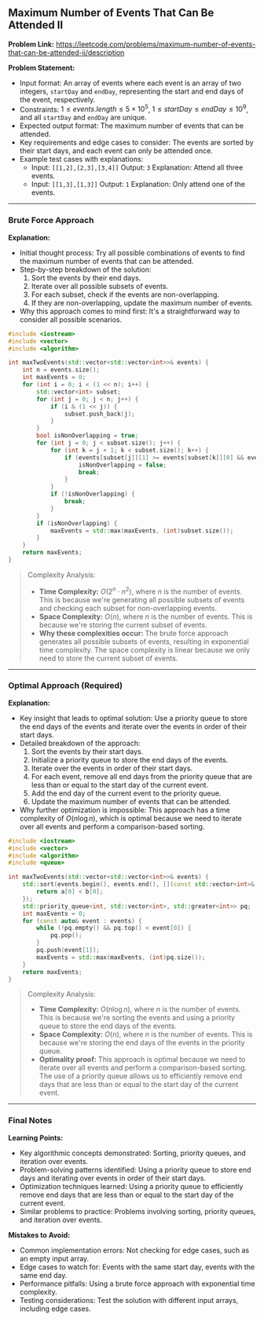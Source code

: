 ## Maximum Number of Events That Can Be Attended II

**Problem Link:** https://leetcode.com/problems/maximum-number-of-events-that-can-be-attended-ii/description

**Problem Statement:**
- Input format: An array of events where each event is an array of two integers, `startDay` and `endDay`, representing the start and end days of the event, respectively.
- Constraints: $1 \leq events.length \leq 5 \times 10^5$, $1 \leq startDay \leq endDay \le 10^9$, and all `startDay` and `endDay` are unique.
- Expected output format: The maximum number of events that can be attended.
- Key requirements and edge cases to consider: The events are sorted by their start days, and each event can only be attended once.
- Example test cases with explanations:
  - Input: `[[1,2],[2,3],[3,4]]`
    Output: `3`
    Explanation: Attend all three events.
  - Input: `[[1,3],[1,3]]`
    Output: `1`
    Explanation: Only attend one of the events.

---

### Brute Force Approach

**Explanation:**
- Initial thought process: Try all possible combinations of events to find the maximum number of events that can be attended.
- Step-by-step breakdown of the solution:
  1. Sort the events by their end days.
  2. Iterate over all possible subsets of events.
  3. For each subset, check if the events are non-overlapping.
  4. If they are non-overlapping, update the maximum number of events.
- Why this approach comes to mind first: It's a straightforward way to consider all possible scenarios.

```cpp
#include <iostream>
#include <vector>
#include <algorithm>

int maxTwoEvents(std::vector<std::vector<int>>& events) {
    int n = events.size();
    int maxEvents = 0;
    for (int i = 0; i < (1 << n); i++) {
        std::vector<int> subset;
        for (int j = 0; j < n; j++) {
            if (i & (1 << j)) {
                subset.push_back(j);
            }
        }
        bool isNonOverlapping = true;
        for (int j = 0; j < subset.size(); j++) {
            for (int k = j + 1; k < subset.size(); k++) {
                if (events[subset[j]][1] >= events[subset[k]][0] && events[subset[k]][1] >= events[subset[j]][0]) {
                    isNonOverlapping = false;
                    break;
                }
            }
            if (!isNonOverlapping) {
                break;
            }
        }
        if (isNonOverlapping) {
            maxEvents = std::max(maxEvents, (int)subset.size());
        }
    }
    return maxEvents;
}
```

> Complexity Analysis:
> - **Time Complexity:** $O(2^n \cdot n^2)$, where $n$ is the number of events. This is because we're generating all possible subsets of events and checking each subset for non-overlapping events.
> - **Space Complexity:** $O(n)$, where $n$ is the number of events. This is because we're storing the current subset of events.
> - **Why these complexities occur:** The brute force approach generates all possible subsets of events, resulting in exponential time complexity. The space complexity is linear because we only need to store the current subset of events.

---

### Optimal Approach (Required)

**Explanation:**
- Key insight that leads to optimal solution: Use a priority queue to store the end days of the events and iterate over the events in order of their start days.
- Detailed breakdown of the approach:
  1. Sort the events by their start days.
  2. Initialize a priority queue to store the end days of the events.
  3. Iterate over the events in order of their start days.
  4. For each event, remove all end days from the priority queue that are less than or equal to the start day of the current event.
  5. Add the end day of the current event to the priority queue.
  6. Update the maximum number of events that can be attended.
- Why further optimization is impossible: This approach has a time complexity of $O(n \log n)$, which is optimal because we need to iterate over all events and perform a comparison-based sorting.

```cpp
#include <iostream>
#include <vector>
#include <algorithm>
#include <queue>

int maxTwoEvents(std::vector<std::vector<int>>& events) {
    std::sort(events.begin(), events.end(), [](const std::vector<int>& a, const std::vector<int>& b) {
        return a[0] < b[0];
    });
    std::priority_queue<int, std::vector<int>, std::greater<int>> pq;
    int maxEvents = 0;
    for (const auto& event : events) {
        while (!pq.empty() && pq.top() < event[0]) {
            pq.pop();
        }
        pq.push(event[1]);
        maxEvents = std::max(maxEvents, (int)pq.size());
    }
    return maxEvents;
}
```

> Complexity Analysis:
> - **Time Complexity:** $O(n \log n)$, where $n$ is the number of events. This is because we're sorting the events and using a priority queue to store the end days of the events.
> - **Space Complexity:** $O(n)$, where $n$ is the number of events. This is because we're storing the end days of the events in the priority queue.
> - **Optimality proof:** This approach is optimal because we need to iterate over all events and perform a comparison-based sorting. The use of a priority queue allows us to efficiently remove end days that are less than or equal to the start day of the current event.

---

### Final Notes

**Learning Points:**
- Key algorithmic concepts demonstrated: Sorting, priority queues, and iteration over events.
- Problem-solving patterns identified: Using a priority queue to store end days and iterating over events in order of their start days.
- Optimization techniques learned: Using a priority queue to efficiently remove end days that are less than or equal to the start day of the current event.
- Similar problems to practice: Problems involving sorting, priority queues, and iteration over events.

**Mistakes to Avoid:**
- Common implementation errors: Not checking for edge cases, such as an empty input array.
- Edge cases to watch for: Events with the same start day, events with the same end day.
- Performance pitfalls: Using a brute force approach with exponential time complexity.
- Testing considerations: Test the solution with different input arrays, including edge cases.